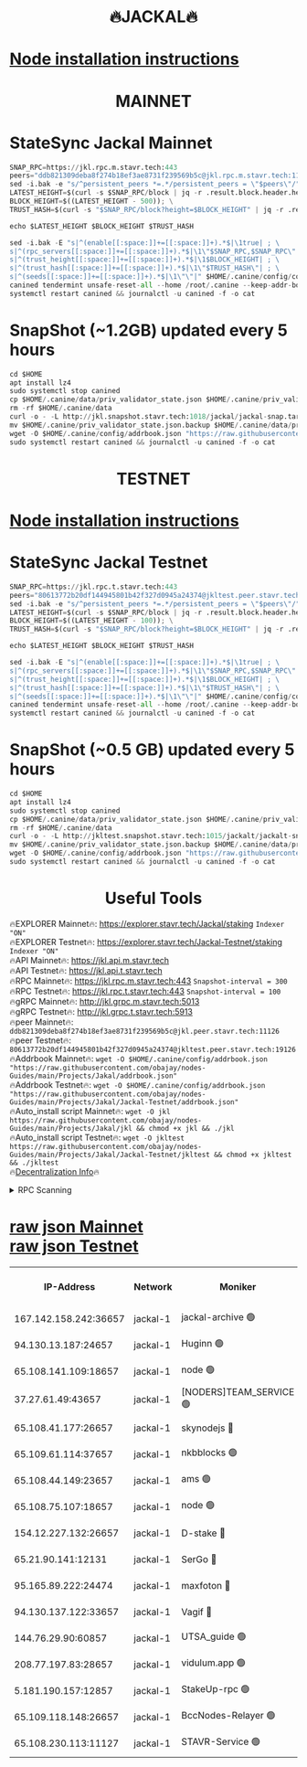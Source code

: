 <h1 align="center"> 🔥JACKAL🔥</h1>

[Node installation instructions](https://github.com/obajay/nodes-Guides/tree/main/Projects/Jakal)
=

<h1 align="center"> MAINNET</h1>

# StateSync Jackal Mainnet
```python
SNAP_RPC=https://jkl.rpc.m.stavr.tech:443
peers="ddb821309deba8f274b18ef3ae8731f239569b5c@jkl.rpc.m.stavr.tech:11126"
sed -i.bak -e "s/^persistent_peers *=.*/persistent_peers = \"$peers\"/" $HOME/.canine/config/config.toml
LATEST_HEIGHT=$(curl -s $SNAP_RPC/block | jq -r .result.block.header.height); \
BLOCK_HEIGHT=$((LATEST_HEIGHT - 500)); \
TRUST_HASH=$(curl -s "$SNAP_RPC/block?height=$BLOCK_HEIGHT" | jq -r .result.block_id.hash)

echo $LATEST_HEIGHT $BLOCK_HEIGHT $TRUST_HASH

sed -i.bak -E "s|^(enable[[:space:]]+=[[:space:]]+).*$|\1true| ; \
s|^(rpc_servers[[:space:]]+=[[:space:]]+).*$|\1\"$SNAP_RPC,$SNAP_RPC\"| ; \
s|^(trust_height[[:space:]]+=[[:space:]]+).*$|\1$BLOCK_HEIGHT| ; \
s|^(trust_hash[[:space:]]+=[[:space:]]+).*$|\1\"$TRUST_HASH\"| ; \
s|^(seeds[[:space:]]+=[[:space:]]+).*$|\1\"\"|" $HOME/.canine/config/config.toml
canined tendermint unsafe-reset-all --home /root/.canine --keep-addr-book
systemctl restart canined && journalctl -u canined -f -o cat
```
# SnapShot (~1.2GB) updated every 5 hours
```python
cd $HOME
apt install lz4
sudo systemctl stop canined
cp $HOME/.canine/data/priv_validator_state.json $HOME/.canine/priv_validator_state.json.backup
rm -rf $HOME/.canine/data
curl -o - -L http://jkl.snapshot.stavr.tech:1018/jackal/jackal-snap.tar.lz4 | lz4 -c -d - | tar -x -C $HOME/.canine --strip-components 2
mv $HOME/.canine/priv_validator_state.json.backup $HOME/.canine/data/priv_validator_state.json
wget -O $HOME/.canine/config/addrbook.json "https://raw.githubusercontent.com/obajay/nodes-Guides/main/Projects/Jakal/addrbook.json"
sudo systemctl restart canined && journalctl -u canined -f -o cat
```

<h1 align="center"> TESTNET</h1>

[Node installation instructions](https://github.com/obajay/nodes-Guides/tree/main/Projects/Jakal/Jackal-Testnet)
=

# StateSync Jackal Testnet
```python
SNAP_RPC=https://jkl.rpc.t.stavr.tech:443
peers="80613772b20df144945801b42f327d0945a24374@jkltest.peer.stavr.tech:19126"
sed -i.bak -e "s/^persistent_peers *=.*/persistent_peers = \"$peers\"/" $HOME/.canine/config/config.toml
LATEST_HEIGHT=$(curl -s $SNAP_RPC/block | jq -r .result.block.header.height); \
BLOCK_HEIGHT=$((LATEST_HEIGHT - 100)); \
TRUST_HASH=$(curl -s "$SNAP_RPC/block?height=$BLOCK_HEIGHT" | jq -r .result.block_id.hash)

echo $LATEST_HEIGHT $BLOCK_HEIGHT $TRUST_HASH

sed -i.bak -E "s|^(enable[[:space:]]+=[[:space:]]+).*$|\1true| ; \
s|^(rpc_servers[[:space:]]+=[[:space:]]+).*$|\1\"$SNAP_RPC,$SNAP_RPC\"| ; \
s|^(trust_height[[:space:]]+=[[:space:]]+).*$|\1$BLOCK_HEIGHT| ; \
s|^(trust_hash[[:space:]]+=[[:space:]]+).*$|\1\"$TRUST_HASH\"| ; \
s|^(seeds[[:space:]]+=[[:space:]]+).*$|\1\"\"|" $HOME/.canine/config/config.toml
canined tendermint unsafe-reset-all --home /root/.canine --keep-addr-book
systemctl restart canined && journalctl -u canined -f -o cat
```
# SnapShot (~0.5 GB) updated every 5 hours
```python
cd $HOME
apt install lz4
sudo systemctl stop canined
cp $HOME/.canine/data/priv_validator_state.json $HOME/.canine/priv_validator_state.json.backup
rm -rf $HOME/.canine/data
curl -o - -L http://jkltest.snapshot.stavr.tech:1015/jackalt/jackalt-snap.tar.lz4 | lz4 -c -d - | tar -x -C $HOME/.canine --strip-components 2
mv $HOME/.canine/priv_validator_state.json.backup $HOME/.canine/data/priv_validator_state.json
wget -O $HOME/.canine/config/addrbook.json "https://raw.githubusercontent.com/obajay/nodes-Guides/main/Projects/Jakal/Jackal-Testnet/addrbook.json"
sudo systemctl restart canined && journalctl -u canined -f -o cat
```

 <h1 align="center"> Useful Tools</h1>

🔥EXPLORER Mainnet🔥:      https://explorer.stavr.tech/Jackal/staking		        `Indexer "ON"` \
🔥EXPLORER Testnet🔥:      https://explorer.stavr.tech/Jackal-Testnet/staking     `Indexer "ON"` \
🔥API Mainnet🔥: 			 		 https://jkl.api.m.stavr.tech \
🔥API Testnet🔥: 			 		 https://jkl.api.t.stavr.tech \
🔥RPC Mainnet🔥:           https://jkl.rpc.m.stavr.tech:443              `Snapshot-interval = 300` \
🔥RPC Testnet🔥:           https://jkl.rpc.t.stavr.tech:443              `Snapshot-interval = 100` \
🔥gRPC Mainnet🔥:          http://jkl.grpc.m.stavr.tech:5013 \
🔥gRPC Testnet🔥:          http://jkl.grpc.t.stavr.tech:5913 \
🔥peer Mainnet🔥:					 `ddb821309deba8f274b18ef3ae8731f239569b5c@jkl.peer.stavr.tech:11126` \
🔥peer Testnet🔥:					 `80613772b20df144945801b42f327d0945a24374@jkltest.peer.stavr.tech:19126` \
🔥Addrbook Mainnet🔥:    ```wget -O $HOME/.canine/config/addrbook.json "https://raw.githubusercontent.com/obajay/nodes-Guides/main/Projects/Jakal/addrbook.json"``` \
🔥Addrbook Testnet🔥:    ```wget -O $HOME/.canine/config/addrbook.json "https://raw.githubusercontent.com/obajay/nodes-Guides/main/Projects/Jakal/Jackal-Testnet/addrbook.json"``` \
🔥Auto_install script Mainnet🔥: ```wget -O jkl https://raw.githubusercontent.com/obajay/nodes-Guides/main/Projects/Jakal/jkl && chmod +x jkl && ./jkl``` \
🔥Auto_install script Testnet🔥: ```wget -O jkltest https://raw.githubusercontent.com/obajay/nodes-Guides/main/Projects/Jakal/Jackal-Testnet/jkltest && chmod +x jkltest && ./jkltest``` \
🔥[Decentralization Info](https://github.com/obajay/StateSync-snapshots/tree/main/Projects/Jackal/Decentralization)🔥


<details>
<summary>RPC Scanning</summary>

<h2 align="center"> We scan nodes in real time every 4 hours. And we provide the final result of RPC endpoints.
We cannot influence the operation of these nodes in any way. </h2>


```python
If Voting Power is higher than 0 --> then the Node is a validator of the network and may be subject to attack and be a potential threat to the chain.
```
```python
We marked such validators with a red symbol
```

</details>

[raw json Mainnet](https://rpc-check.jaclalm.stavr.tech/jaclalm/rpc-jaclalm-result.json) \
[raw json Testnet](https://github.com/obajay/StateSync-snapshots/tree/main/Projects/Jackal/Rpc-Check-Testnet)
=

<table><tr><th>IP-Address</th><th>Network</th><th>Moniker</th><th>Latest Block Height</th><th>Earliest Block Height</th><th>Catching Up</th><th>Tx Index</th><th>Voting Power</th><th>Scan Time</th></tr><tr><td>167.142.158.242:36657</td><td>jackal-1</td><td>jackal-archive 🟢</td><td>6372712</td><td>2770293</td><td>False</td><td>on</td><td>0</td><td>2024-02-06T04:26:31.903818904UTC</td></tr><tr><td>94.130.13.187:24657</td><td>jackal-1</td><td>Huginn 🟢</td><td>6095000</td><td>5893001</td><td>False</td><td>on</td><td>0</td><td>2024-02-06T04:26:51.621801673UTC</td></tr><tr><td>65.108.141.109:18657</td><td>jackal-1</td><td>node 🟢</td><td>6372675</td><td>6094001</td><td>False</td><td>on</td><td>0</td><td>2024-02-06T04:22:47.669670489UTC</td></tr><tr><td>37.27.61.49:43657</td><td>jackal-1</td><td>[NODERS]TEAM_SERVICE 🟢</td><td>6372670</td><td>6142001</td><td>False</td><td>on</td><td>0</td><td>2024-02-06T04:22:19.288296652UTC</td></tr><tr><td>65.108.41.177:26657</td><td>jackal-1</td><td>skynodejs 🔴</td><td>6372712</td><td>6187501</td><td>False</td><td>on</td><td>84602</td><td>2024-02-06T04:26:32.249205611UTC</td></tr><tr><td>65.109.61.114:37657</td><td>jackal-1</td><td>nkbblocks 🟢</td><td>6372690</td><td>6207001</td><td>False</td><td>on</td><td>0</td><td>2024-02-06T04:24:14.059943104UTC</td></tr><tr><td>65.108.44.149:23657</td><td>jackal-1</td><td>ams 🟢</td><td>6372704</td><td>6229079</td><td>False</td><td>on</td><td>0</td><td>2024-02-06T04:25:45.630473297UTC</td></tr><tr><td>65.108.75.107:18657</td><td>jackal-1</td><td>node 🟢</td><td>6372691</td><td>6260001</td><td>False</td><td>on</td><td>0</td><td>2024-02-06T04:24:24.682938858UTC</td></tr><tr><td>154.12.227.132:26657</td><td>jackal-1</td><td>D-stake 🔴</td><td>6372673</td><td>6264601</td><td>False</td><td>off</td><td>130243</td><td>2024-02-06T04:22:36.196112877UTC</td></tr><tr><td>65.21.90.141:12131</td><td>jackal-1</td><td>SerGo 🔴</td><td>6372679</td><td>6272679</td><td>False</td><td>off</td><td>51100</td><td>2024-02-06T04:23:09.115621170UTC</td></tr><tr><td>95.165.89.222:24474</td><td>jackal-1</td><td>maxfoton 🔴</td><td>6372701</td><td>6272701</td><td>False</td><td>off</td><td>117661</td><td>2024-02-06T04:25:28.769281501UTC</td></tr><tr><td>94.130.137.122:33657</td><td>jackal-1</td><td>Vagif 🔴</td><td>6372710</td><td>6272710</td><td>False</td><td>off</td><td>60009</td><td>2024-02-06T04:26:23.779031971UTC</td></tr><tr><td>144.76.29.90:60857</td><td>jackal-1</td><td>UTSA_guide 🟢</td><td>6372698</td><td>6280001</td><td>False</td><td>on</td><td>0</td><td>2024-02-06T04:25:07.194219595UTC</td></tr><tr><td>208.77.197.83:28657</td><td>jackal-1</td><td>vidulum.app 🟢</td><td>6372711</td><td>6296001</td><td>False</td><td>on</td><td>0</td><td>2024-02-06T04:26:28.690907447UTC</td></tr><tr><td>5.181.190.157:12857</td><td>jackal-1</td><td>StakeUp-rpc 🟢</td><td>6372319</td><td>6362001</td><td>False</td><td>on</td><td>0</td><td>2024-02-06T04:22:33.327719870UTC</td></tr><tr><td>65.109.118.148:26657</td><td>jackal-1</td><td>BccNodes-Relayer 🟢</td><td>6372696</td><td>6364601</td><td>False</td><td>on</td><td>0</td><td>2024-02-06T04:24:54.154783383UTC</td></tr><tr><td>65.108.230.113:11127</td><td>jackal-1</td><td>STAVR-Service 🟢</td><td>6372705</td><td>6370301</td><td>False</td><td>on</td><td>0</td><td>2024-02-06T04:25:52.154444297UTC</td></tr></table>
